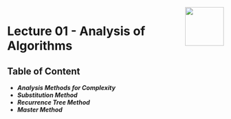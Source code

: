 <img align="right" width="90" height="90" src="https://github.com/cs-MohamedAyman/Computer-Science-Textbooks/blob/master/logos/algorithms.jpg">

# Lecture 01 - Analysis of Algorithms

## Table of Content

- ***Analysis Methods for Complexity***
- ***Substitution Method***
- ***Recurrence Tree Method***
- ***Master Method***
